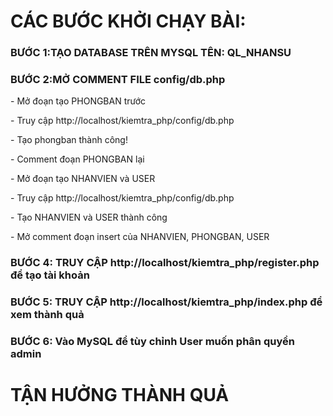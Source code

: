 <h1>CÁC BƯỚC KHỞI CHẠY BÀI: <br/></h1>
<h3>BƯỚC 1:TẠO DATABASE TRÊN MYSQL TÊN: QL_NHANSU <br/></h3>
<h3>BƯỚC 2:MỞ COMMENT FILE config/db.php <br/></h3>
<p>- Mở đoạn tạo PHONGBAN trước</p>
<p>- Truy cập http://localhost/kiemtra_php/config/db.php</p>
<p>- Tạo phongban thành công!</p>
<p>- Comment đoạn PHONGBAN lại</p>
<p>- Mở đoạn tạo NHANVIEN và USER</p>
<p>- Truy cập http://localhost/kiemtra_php/config/db.php</p>
<p>- Tạo NHANVIEN và USER thành công</p>
<p>- Mở comment đoạn insert của NHANVIEN, PHONGBAN, USER</p>
<h3>BƯỚC 4: TRUY CẬP http://localhost/kiemtra_php/register.php để tạo tài khoản <br/></h3>
<h3>BƯỚC 5: TRUY CẬP http://localhost/kiemtra_php/index.php để xem thành quả <br/></h3>
<h3>BƯỚC 6: Vào MySQL để tùy chỉnh User muốn phân quyền admin <br/></h3>
<h1>TẬN HƯỞNG THÀNH QUẢ <br/><h1>
